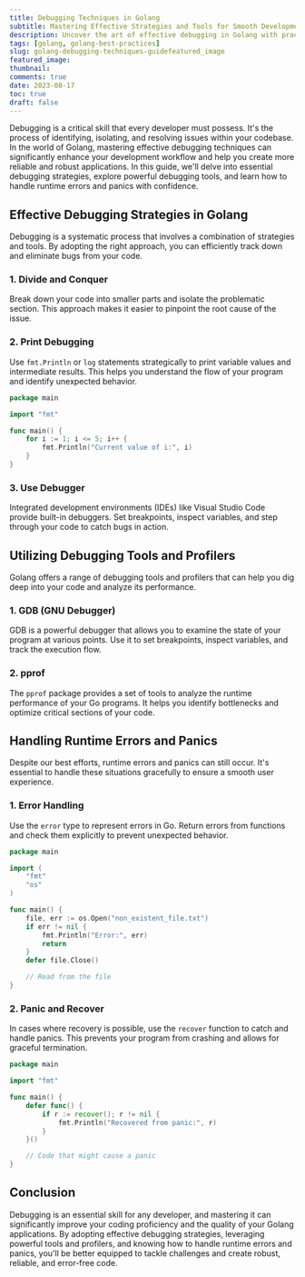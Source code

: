 ```yaml
---
title: Debugging Techniques in Golang
subtitle: Mastering Effective Strategies and Tools for Smooth Development
description: Uncover the art of effective debugging in Golang with practical examples and insights. Explore debugging strategies, tools, and techniques to enhance your development workflow and ensure robust code.
tags: [golang, golang-best-practices]
slug: golang-debugging-techniques-guidefeatured_image
featured_image: 
thumbnail: 
comments: true
date: 2023-08-17
toc: true
draft: false
---
```


Debugging is a critical skill that every developer must possess. It's the process of identifying, isolating, and resolving issues within your codebase. In the world of Golang, mastering effective debugging techniques can significantly enhance your development workflow and help you create more reliable and robust applications. In this guide, we'll delve into essential debugging strategies, explore powerful debugging tools, and learn how to handle runtime errors and panics with confidence.

## Effective Debugging Strategies in Golang

Debugging is a systematic process that involves a combination of strategies and tools. By adopting the right approach, you can efficiently track down and eliminate bugs from your code.

### 1. Divide and Conquer

Break down your code into smaller parts and isolate the problematic section. This approach makes it easier to pinpoint the root cause of the issue.

### 2. Print Debugging

Use `fmt.Println` or `log` statements strategically to print variable values and intermediate results. This helps you understand the flow of your program and identify unexpected behavior.

```go
package main

import "fmt"

func main() {
    for i := 1; i <= 5; i++ {
        fmt.Println("Current value of i:", i)
    }
}
```

### 3. Use Debugger

Integrated development environments (IDEs) like Visual Studio Code provide built-in debuggers. Set breakpoints, inspect variables, and step through your code to catch bugs in action.

## Utilizing Debugging Tools and Profilers

Golang offers a range of debugging tools and profilers that can help you dig deep into your code and analyze its performance.

### 1. GDB (GNU Debugger)

GDB is a powerful debugger that allows you to examine the state of your program at various points. Use it to set breakpoints, inspect variables, and track the execution flow.

### 2. pprof

The `pprof` package provides a set of tools to analyze the runtime performance of your Go programs. It helps you identify bottlenecks and optimize critical sections of your code.

## Handling Runtime Errors and Panics

Despite our best efforts, runtime errors and panics can still occur. It's essential to handle these situations gracefully to ensure a smooth user experience.

### 1. Error Handling

Use the `error` type to represent errors in Go. Return errors from functions and check them explicitly to prevent unexpected behavior.

```go
package main

import (
    "fmt"
    "os"
)

func main() {
    file, err := os.Open("non_existent_file.txt")
    if err != nil {
        fmt.Println("Error:", err)
        return
    }
    defer file.Close()

    // Read from the file
}
```

### 2. Panic and Recover

In cases where recovery is possible, use the `recover` function to catch and handle panics. This prevents your program from crashing and allows for graceful termination.

```go
package main

import "fmt"

func main() {
    defer func() {
        if r := recover(); r != nil {
            fmt.Println("Recovered from panic:", r)
        }
    }()

    // Code that might cause a panic
}
```

## Conclusion

Debugging is an essential skill for any developer, and mastering it can significantly improve your coding proficiency and the quality of your Golang applications. By adopting effective debugging strategies, leveraging powerful tools and profilers, and knowing how to handle runtime errors and panics, you'll be better equipped to tackle challenges and create robust, reliable, and error-free code.
